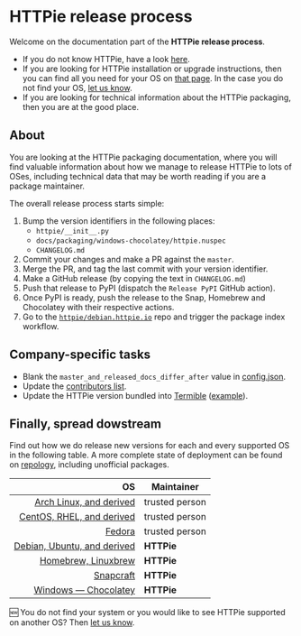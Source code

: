 # HTTPie release process

Welcome on the documentation part of the **HTTPie release process**.

- If you do not know HTTPie, have a look [here](https://httpie.io/cli).
- If you are looking for HTTPie installation or upgrade instructions, then you can find all you need for your OS on [that page](https://httpie.io/docs#installation). In the case you do not find your OS, [let us know](https://github.com/httpie/httpie/issues/).
- If you are looking for technical information about the HTTPie packaging, then you are at the good place.

## About

You are looking at the HTTPie packaging documentation, where you will find valuable information about how we manage to release HTTPie to lots of OSes, including technical data that may be worth reading if you are a package maintainer.

The overall release process starts simple:

1. Bump the version identifiers in the following places:
    - `httpie/__init__.py`
    - `docs/packaging/windows-chocolatey/httpie.nuspec`
    - `CHANGELOG.md`
2. Commit your changes and make a PR against the `master`.
3. Merge the PR, and tag the last commit with your version identifier.
4. Make a GitHub release (by copying the text in `CHANGELOG.md`)
5. Push that release to PyPI (dispatch the `Release PyPI` GitHub action).
6. Once PyPI is ready, push the release to the Snap, Homebrew and Chocolatey with their respective actions.
7. Go to the [`httpie/debian.httpie.io`](https://github.com/httpie/debian.httpie.io) repo and trigger the package index workflow.

## Company-specific tasks

- Blank the `master_and_released_docs_differ_after` value in [config.json](https://github.com/httpie/httpie/blob/master/docs/config.json).
- Update the [contributors list](../contributors).
- Update the HTTPie version bundled into [Termible](https://termible.io/) ([example](https://github.com/httpie/termible/pull/1)).

## Finally, spread dowstream

Find out how we do release new versions for each and every supported OS in the following table.
A more complete state of deployment can be found on [repology](https://repology.org/project/httpie/versions), including unofficial packages.

|                                           OS | Maintainer     |
| -------------------------------------------: | -------------- |
|       [Arch Linux, and derived](linux-arch/) | trusted person |
|   [CentOS, RHEL, and derived](linux-centos/) | trusted person |
|                      [Fedora](linux-fedora/) | trusted person |
| [Debian, Ubuntu, and derived](linux-debian/) | **HTTPie**     |
|                 [Homebrew, Linuxbrew](brew/) | **HTTPie**     |
|                      [Snapcraft](snapcraft/) | **HTTPie**     |
|  [Windows — Chocolatey](windows-chocolatey/) | **HTTPie**     |

:new: You do not find your system or you would like to see HTTPie supported on another OS? Then [let us know](https://github.com/httpie/httpie/issues/).
